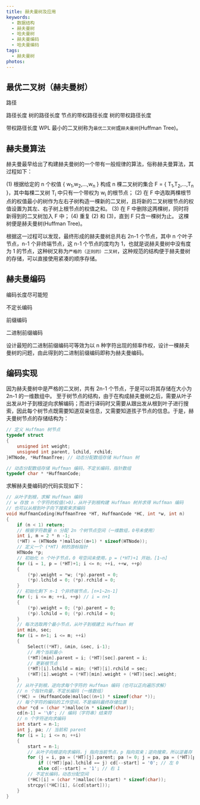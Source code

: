 ```yaml
---
title: 赫夫曼树及应用
keywords:
  - 数据结构
  - 赫夫曼树
  - 哈夫曼树
  - 赫夫曼编码
  - 哈夫曼编码
tags:
  - 赫夫曼树
photos:
---
```


## 最优二叉树（赫夫曼树）

路径

路径长度 树的路径长度 节点的带权路径长度 树的带权路径长度

带权路径长度 WPL 最小的二叉树称为``最优二叉树``或``赫夫曼树``(Huffman Tree)。

## 赫夫曼算法

赫夫曼最早给出了构建赫夫曼树的一个带有一般规律的算法，俗称赫夫曼算法，其过程如下：

(1) 根据给定的 n 个权值 { w<sub>1</sub>,w<sub>2</sub>,...,w<sub>n</sub> } 构成 n 棵二叉树的集合 F = { T<sub>1</sub>,T<sub>2</sub>,...,T<sub>n</sub> }，其中每棵二叉树 T<sub>i</sub> 中只有一个带权为 w<sub>i</sub> 的根节点；
(2) 在 F 中选取两棵根节点的权值最小的树作为左右子树构造一棵新的二叉树，且将新的二叉树根节点的权值设置为其左、右子树上根节点的权值之和。
(3) 在 F 中删除这两棵树，同时将新得到的二叉树加入 F 中；
(4) 重复 (2) 和 (3)，直到 F 只含一棵树为止。
这棵树便是赫夫曼树(Huffman Tree)。

根据这一过程可以发现，最终形成的赫夫曼树总共右 2n-1 个节点，其中 n 个叶子节点，n-1 个非终端节点，这 n-1 个节点的度均为 1，也就是说赫夫曼树中没有度为 1 的节点，这种树又称为``严格的（正则的）二叉树``，这种规范的结构便于赫夫曼树的存储，可以直接使用紧凑的顺序存储。

## 赫夫曼编码

编码长度尽可能短

不定长编码

前缀编码

二进制前缀编码

设计最短的二进制前缀编码可等效为以 n 种字符出现的频率作权，设计一棵赫夫曼树的问题，由此得到的二进制前缀编码即称为赫夫曼编码。

## 编码实现

因为赫夫曼树中是严格的二叉树，共有 2n-1 个节点，于是可以将其存储在大小为 2n-1 的一维数组中。
至于树节点的结构，由于在构成赫夫曼树之后，需要从叶子出发从叶子到根逆向求解编码；而进行译码时又需要从跟出发从根到叶子进行搜索，因此每个树节点既需要知道双亲信息，又需要知道孩子节点的信息。于是，赫夫曼树节点的存储结构为：

```c
// 定义 Huffman 树节点
typedef struct
{
    unsigned int weight;
    unsigned int parent, lchild, rchild;
}HTNode, *HuffmanTree; // 动态分配数组存储 Huffman 树

// 动态分配数组存储 Huffman 编码，不定长编码，指针数组
typedef char * *HuffmanCode;
```

求解赫夫曼编码的代码实现如下：

```c
// 从叶子到根，求解 Huffman 编码
// w 存放 n 个字符的权值(>0)，从叶子到根构建 Huffman 树并求得 Huffman 编码
// 也可以从根到叶子向下搜索来求编码
void HuffmanCoding(HuffmanTree *HT, HuffmanCode *HC, int *w, int n)
{
    if (n < 1) return;
    // 根据字符数量 n 分配 2n 个树节点空间（一维数组，0号未使用）
    int i, m = 2 * n -1;
    (*HT) = (HTNode *)malloc((m+1) * sizeof(HTNode));
    // 定义一个 (*HT) 树的游标指针
    HTNode *p;
    // 初始化 n 个叶子节点，0 号空间未使用，p = (*HT)+1 开始，[1~n]
    for (i = 1, p = (*HT)+1; i <= n; ++i, ++w, ++p)
    {
        (*p).weight = *w; (*p).parent = 0;
        (*p).lchild = 0; (*p).rchild = 0;
    }
    // 初始化剩下 n-1 个非终端节点，[n+1~2n-1]
    for (; i <= m; ++i, ++p) // i = n+1
    {
        (*p).weight = 0; (*p).parent = 0;
        (*p).lchild = 0; (*p).rchild = 0;
    }
    // 每次选取两个最小节点，从叶子到根建立 Huffman 树
    int min, sec;
    for (i = n+1; i <= m; ++i)
    {
        Select((*HT), &min, &sec, i-1);
        // 两个当前最小
        (*HT)[min].parent = i; (*HT)[sec].parent = i;
        // 更新根节点
        (*HT)[i].lchild = min; (*HT)[i].rchild = sec;
        (*HT)[i].weight = (*HT)[min].weight + (*HT)[sec].weight;
    }
    // 从叶子到根，逆向求每个字符的 Huffman 编码（也可以正向遍历求解）
    // n 个指针向量，不定长编码（一维数组）
    (*HC) = (HuffmanCode)malloc((n+1) * sizeof(char *));
    // 每个字符的编码的工作空间，不是编码最终存储位置
    char *cd = (char *)malloc(n * sizeof(char));
    cd[n-1] = '\0'; // 编码（字符串）结束符
    // n 个字符逆向求编码
    int start = n-1;
    int j, pa; // 当前和 parent
    for (i = 1; i <= n; ++i)
    {
        start = n-1;
        // 从叶子向根逆向求编码，j 指向当前节点，p 指向双亲；逆向搜索，所以逆着存
        for (j = i, pa = (*HT)[j].parent; pa != 0; j = pa, pa = (*HT)[pa].parent)
            if ((*HT)[pa].lchild == j) cd[--start] = '0'; // 左 0
            else cd[--start] = '1'; // 右 1
        // 不定长编码，动态分配空间
        (*HC)[i] = (char *)malloc((n-start) * sizeof(char));
        strcpy((*HC)[i], &(cd[start]));
    }
}
```
